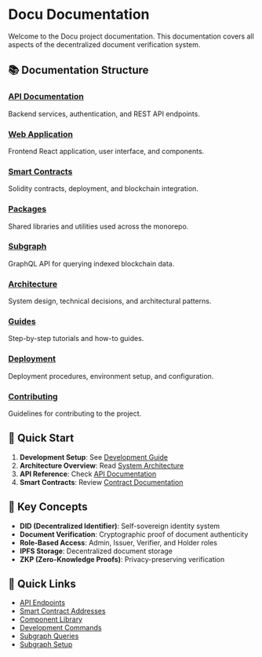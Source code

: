 # Docu Documentation

Welcome to the Docu project documentation. This documentation covers all aspects of the decentralized document verification system.

## 📚 Documentation Structure

### [API Documentation](./api/README.md)
Backend services, authentication, and REST API endpoints.

### [Web Application](./web/README.md)
Frontend React application, user interface, and components.

### [Smart Contracts](./contract/README.md)
Solidity contracts, deployment, and blockchain integration.

### [Packages](./packages/README.md)
Shared libraries and utilities used across the monorepo.

### [Subgraph](./subgraph/README.md)
GraphQL API for querying indexed blockchain data.

### [Architecture](./architecture/README.md)
System design, technical decisions, and architectural patterns.

### [Guides](./guides/README.md)
Step-by-step tutorials and how-to guides.

### [Deployment](./deployment/README.md)
Deployment procedures, environment setup, and configuration.

### [Contributing](./contributing/README.md)
Guidelines for contributing to the project.

## 🚀 Quick Start

1. **Development Setup**: See [Development Guide](./guides/development-setup.md)
2. **Architecture Overview**: Read [System Architecture](./architecture/overview.md)
3. **API Reference**: Check [API Documentation](./api/README.md)
4. **Smart Contracts**: Review [Contract Documentation](./contract/README.md)

## 📖 Key Concepts

- **DID (Decentralized Identifier)**: Self-sovereign identity system
- **Document Verification**: Cryptographic proof of document authenticity
- **Role-Based Access**: Admin, Issuer, Verifier, and Holder roles
- **IPFS Storage**: Decentralized document storage
- **ZKP (Zero-Knowledge Proofs)**: Privacy-preserving verification

## 🔗 Quick Links

- [API Endpoints](./api/endpoints.md)
- [Smart Contract Addresses](./contract/addresses.md)
- [Component Library](./web/components.md)
- [Development Commands](./guides/commands.md)
- [Subgraph Queries](./subgraph/query-examples.md)
- [Subgraph Setup](./subgraph/setup-guide.md)
